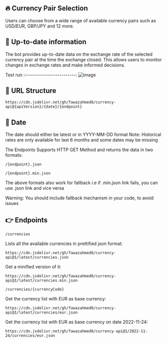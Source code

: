 ## 🔥 Currency Pair Selection  
Users can choose from a wide range of available currency pairs such as USD/EUR, GBP/JPY and 12 more.

## 📅 Up-to-date information  
The bot provides up-to-date data on the exchange rate of the selected currency pair at the time the exchange closed. This allows users to monitor changes in exchange rates and make informed decisions.

Test run
:-------------------------:
![image](https://github.com/dcct0r/telegram-bot/assets/111187206/0993c3e8-19a0-4a91-9cd0-1b285d9585ba)

## 🔗 URL Structure
```
https://cdn.jsdelivr.net/gh/fawazahmed0/currency-api@{apiVersion}/{date}/{endpoint}
```

## 📆 Date

The date should either be latest or in YYYY-MM-DD format
Note: Historical rates are only available for last 6 months and some dates may be missing

The Endpoints Supports HTTP GET Method and returns the data in two formats:
```
/{endpoint}.json

/{endpoint}.min.json
```
The above formats also work for fallback i.e if .min.json link fails, you can use .json link and vice versa

Warning: You should include fallback mechanism in your code, to avoid issues

## 👉 Endpoints
```
/currencies
```
Lists all the available currencies in prettified json format:
```
https://cdn.jsdelivr.net/gh/fawazahmed0/currency-api@1/latest/currencies.json
```
Get a minified version of it:
```
https://cdn.jsdelivr.net/gh/fawazahmed0/currency-api@1/latest/currencies.min.json
```
```
/currencies/{currencyCode}
```
Get the currency list with EUR as base currency:
```
https://cdn.jsdelivr.net/gh/fawazahmed0/currency-api@1/latest/currencies/eur.json
```
Get the currency list with EUR as base currency on date 2022-11-24:
```
https://cdn.jsdelivr.net/gh/fawazahmed0/currency-api@1/2022-11-24/currencies/eur.json
```


